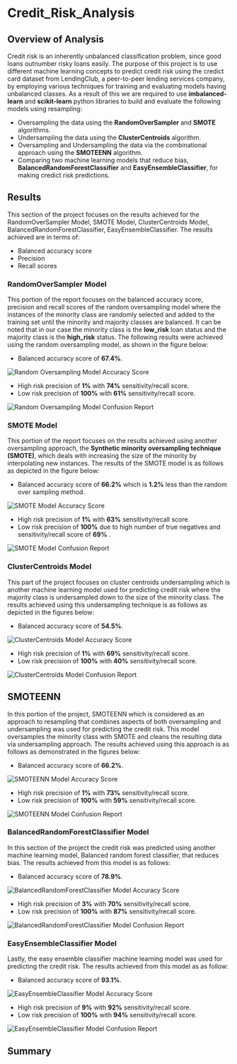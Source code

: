 # Credit_Risk_Analysis

## Overview of Analysis

Credit risk is an inherently unbalanced classification problem, since good loans outnumber risky loans easily. The purpose of this project is to use different machine learning concepts to predict credit risk using the credict card dataset from LendingClub, a peer-to-peer lending services company, by employing various techniques for training and evaluating models having unbalanced classes. As a result of this we are required to use **imbalanced-learn** and **scikit-learn** python libraries to build and evaluate the following models using resampling:

- Oversampling the data using the **RandomOverSampler** and **SMOTE** algorithms.
- Undersampling the data using the **ClusterCentroids** algorithm.
- Oversampling and Undersampling the data via the combinational approach using the **SMOTEENN** algorithm.
- Comparing two machine learning models that reduce bias, **BalancedRandomForestClassifier** and **EasyEnsembleClassifier**, for making credict risk predictions. 

## Results

This section of the project focuses on the results achieved for the RandomOverSampler Model, SMOTE Model, ClusterCentroids Model, BalancedRandomForestClassifier, EasyEnsembleClassifier. The results achieved are in terms of:

- Balanced accuracy score
- Precision
- Recall scores

### RandomOverSampler Model

This portion of the report focuses on the balanced accuracy score, precision and recall scores of the random oversampling model where the instances of the minority class are randomly selected and added to the training set until the minority and majority classes are balanced. It can be noted that in our case the minority class is the **low_risk**  loan status and the majority class is the **high_risk** status. The following results were achieved using the random oversampling model, as shown in the figure below:

- Balanced accuracy score of **67.4%**.

![Random Oversampling Model Accuracy Score]()

- High risk precision of **1%** with **74%** sensitivity/recall score.
- Low risk precision of **100%** with **61%** sensitivity/recall score.

![Random Oversampling Model Confusion Report]()

### SMOTE Model

This portion of the report focuses on the results achieved using another oversampling approach, the **Synthetic minority oversampling technique (SMOTE)**, which deals with increasing the size of the minority by interpolating new instances. The results of the SMOTE model is as follows as depicted in the figure below:

- Balanced accuracy score of **66.2%** which is **1.2%** less than the random over sampling method.

![SMOTE Model Accuracy Score]()

- High risk precision of **1%** with **63%** sensitivity/recall score.
- Low risk precision of **100%** due to high number of true negatives and sensitivity/recall score of **69%** .

![SMOTE Model Confusion Report]()

### ClusterCentroids Model

This part of the project focuses on cluster centroids undersampling which is another machine learning model used for predicting credit risk where the majority class is undersampled down to the size of the minority class. The results achieved using this undersampling technique is as follows as depicted in the figures below:

- Balanced accuracy score of **54.5%**.

![ClusterCentroids Model Accuracy Score]()

- High risk precision of **1%** with **69%** sensitivity/recall score.
- Low risk precision of **100%** with **40%** sensitivity/recall score.

![ClusterCentroids Model Confusion Report]()

## SMOTEENN

In this portion of the project, SMOTEENN  which is considered as an approach to resampling that combines aspects of both oversampling and undersampling  was used for predicting the credit risk. This model oversamples the minority class with SMOTE and cleans the resulting data via undersampling approach. The results achieved using this approach is as follows as demonstrated in the figures below:

- Balanced accuracy score of **66.2%**.

![SMOTEENN Model Accuracy Score]()

- High risk precision of **1%** with **73%** sensitivity/recall score.
- Low risk precision of **100%** with **59%** sensitivity/recall score.

![SMOTEENN Model Confusion Report]()

### BalancedRandomForestClassifier Model

In this section of the project the credit risk was predicted using another machine learning model, Balanced random forest classifier, that reduces bias. The results achieved from this model is as follows:

- Balanced accuracy score of **78.9%**.

![BalancedRandomForestClassifier Model Accuracy Score]()

- High risk precision of **3%** with **70%** sensitivity/recall score.
- Low risk precision of **100%** with **87%** sensitivity/recall score.

![BalancedRandomForestClassifier Model Confusion Report]()

### EasyEnsembleClassifier Model

Lastly, the easy ensemble classifier machine learning model was used for predicting the credit risk. The results achieved from this model as as follow:

- Balanced accuracy score of **93.1%**.

![EasyEnsembleClassifier Model Accuracy Score]()

- High risk precision of **9%** with **92%** sensitivity/recall score.
- Low risk precision of **100%** with **94%** sensitivity/recall score.

![EasyEnsembleClassifier Model Confusion Report]()

## Summary
